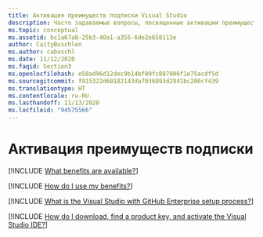 ```yaml
---
title: Активация преимуществ подписки Visual Studio
description: Часто задаваемые вопросы, посвященные активации преимуществ подписки.
ms.topic: conceptual
ms.assetid: bc1a67a8-25b3-40a1-a355-6de2e658113e
author: CaityBuschlen
ms.author: cabuschl
ms.date: 11/12/2020
ms.faqid: Section3
ms.openlocfilehash: e50ad96d12dec9b14bf09fc087906f1e75acdf5d
ms.sourcegitcommit: f915322d60182143da7036893d2941bc200cf439
ms.translationtype: HT
ms.contentlocale: ru-RU
ms.lasthandoff: 11/13/2020
ms.locfileid: "94575566"
---
```

# <a name="activating-subscription-benefits"></a>Активация преимуществ подписки

[!INCLUDE [What benefits are available?](includes/available-benefits.md)]

[!INCLUDE [How do I use my benefits?](includes/use-benefits.md)]

[!INCLUDE [What is the Visual Studio with GitHub Enterprise setup process?](includes/ghe-process.md)]

[!INCLUDE [How do I download, find a product key, and activate the Visual Studio IDE?](includes/activate-ide.md)]
